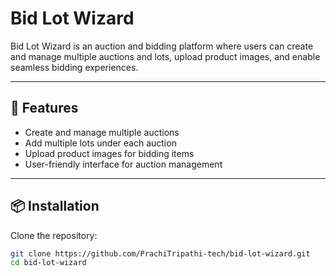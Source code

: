 # Bid Lot Wizard

Bid Lot Wizard is an auction and bidding platform where users can create and manage multiple auctions and lots, upload product images, and enable seamless bidding experiences.

---

## 🚀 Features
- Create and manage multiple auctions
- Add multiple lots under each auction
- Upload product images for bidding items
- User-friendly interface for auction management

---

## 📦 Installation

Clone the repository:
```bash
git clone https://github.com/PrachiTripathi-tech/bid-lot-wizard.git
cd bid-lot-wizard
